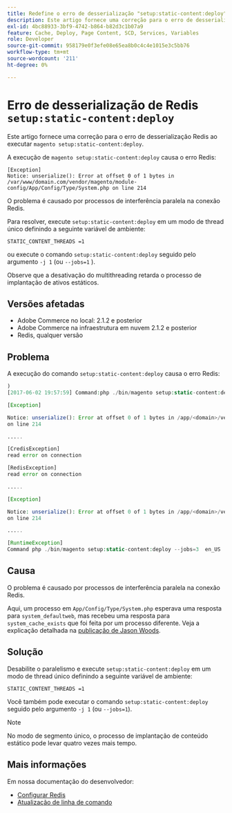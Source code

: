 ```yaml
---
title: Redefine o erro de desserialização "setup:static-content:deploy"
description: Este artigo fornece uma correção para o erro de desserialização do Redis ao executar &grave;magento setup:static-content:deploy&grave;.
exl-id: 4bc88933-3bf9-4742-b864-b82d3c1b07a9
feature: Cache, Deploy, Page Content, SCD, Services, Variables
role: Developer
source-git-commit: 958179e0f3efe08e65ea8b0c4c4e1015e3c5bb76
workflow-type: tm+mt
source-wordcount: '211'
ht-degree: 0%

---
```


# Erro de desserialização de Redis `setup:static-content:deploy`

Este artigo fornece uma correção para o erro de desserialização Redis ao executar `magento setup:static-content:deploy`.

A execução de `magento setup:static-content:deploy` causa o erro Redis:

```
[Exception]
Notice: unserialize(): Error at offset 0 of 1 bytes in
/var/www/domain.com/vendor/magento/module-config/App/Config/Type/System.php on line 214
```

O problema é causado por processos de interferência paralela na conexão Redis.

Para resolver, execute `setup:static-content:deploy` em um modo de thread único definindo a seguinte variável de ambiente:

```
STATIC_CONTENT_THREADS =1
```

ou execute o comando `setup:static-content:deploy` seguido pelo argumento `-j 1` (ou `--jobs=1` ).

Observe que a desativação do multithreading retarda o processo de implantação de ativos estáticos.

## Versões afetadas

* Adobe Commerce no local: 2.1.2 e posterior
* Adobe Commerce na infraestrutura em nuvem 2.1.2 e posterior
* Redis, qualquer versão

## Problema

A execução do comando `setup:static-content:deploy` causa o erro Redis:

```php
)
[2017-06-02 19:57:59] Command:php ./bin/magento setup:static-content:deploy --jobs=3  en_US

[Exception]

Notice: unserialize(): Error at offset 0 of 1 bytes in /app/<domain>/vendor/magento/module-config/App/Config/Type/System.php
on line 214

.....

[CredisException]
read error on connection

[RedisException]
read error on connection

.....

[Exception]

Notice: unserialize(): Error at offset 0 of 1 bytes in /app/<domain>/vendor/magento/module-config/App/Config/Type/System.php
on line 214

.....

[RuntimeException]
Command php ./bin/magento setup:static-content:deploy --jobs=3  en_US  returned code 3
```

## Causa

O problema é causado por processos de interferência paralela na conexão Redis.

Aqui, um processo em `App/Config/Type/System.php` esperava uma resposta para `system_defaultweb`, mas recebeu uma resposta para `system_cache_exists` que foi feita por um processo diferente. Veja a explicação detalhada na [publicação de Jason Woods](https://github.com/magento/magento2/issues/9287#issuecomment-302362283).

## Solução

Desabilite o paralelismo e execute `setup:static-content:deploy` em um modo de thread único definindo a seguinte variável de ambiente:

```
STATIC_CONTENT_THREADS =1
```

Você também pode executar o comando `setup:static-content:deploy` seguido pelo argumento `-j 1` (ou `--jobs=1`).

>[!NOTE]
>
>No modo de segmento único, o processo de implantação de conteúdo estático pode levar quatro vezes mais tempo.

## Mais informações

Em nossa documentação do desenvolvedor:

* [Configurar Redis](https://experienceleague.adobe.com/docs/commerce-operations/configuration-guide/cache/redis/config-redis.html?lang=pt-BR)
* [Atualização de linha de comando](https://experienceleague.adobe.com/docs/commerce-operations/upgrade-guide/implementation/perform-upgrade.html?lang=pt-BR)
